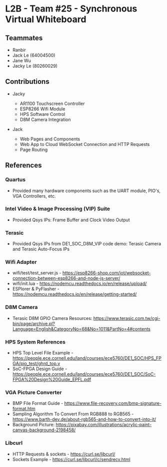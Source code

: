 # L2B - Team #25 - Synchronous Virtual Whiteboard

## Teammates
- Ranbir
- Jack Le (64004500)
- Jane Wu
- Jacky Le (80260029)

## Contributions
- Jacky
  - AR1100 Touchscreen Controller 
  - ESP8266 Wifi Module
  - HPS Software Control
  - D8M Camera Integration

- Jack
  - Web Pages and Components
  - Web App to Cloud WebSocket Connection and HTTP Requests
  - Page Routing

## References

### Quartus
* Provided many hardware components such as the UART module, PIO's, VGA Controllers, etc.

### Intel Video & Image Processing (VIP) Suite
* Provided Qsys IPs: Frame Buffer and Clock Video Output

### Terasic
* Provided Qsys IPs from DE1_SOC_D8M_VIP code demo: Terasic Camera and Terasic Auto-Focus IPs

### Wifi Adapter
* wifi/test/test_server.js - https://esp8266-shop.com/iot/websocket-connection-between-esp8266-and-node-js-server/
* wifi/init.lua - https://nodemcu.readthedocs.io/en/release/upload/
* ESPlorer & PyFlasher - https://nodemcu.readthedocs.io/en/release/getting-started/

### D8M Camera
* Terasic D8M GPIO Camera Resources: https://www.terasic.com.tw/cgi-bin/page/archive.pl?Language=English&CategoryNo=68&No=1011&PartNo=4#contents

### HPS System References
* HPS Top Level File Example - https://people.ece.cornell.edu/land/courses/ece5760/DE1_SOC/HPS_FPGA/pio_test/ghrd_top.v
* SoC-FPGA Design Guide - https://people.ece.cornell.edu/land/courses/ece5760/DE1_SOC/SoC-FPGA%20Design%20Guide_EPFL.pdf

### VGA Picture Converter
* BMP File Format Guide - https://www.file-recovery.com/bmp-signature-format.htm
* Sampling Algorithm To Convert From RGB888 to RGB565 - https://www.barth-dev.de/about-rgb565-and-how-to-convert-into-it/
* Background Picture: https://pixabay.com/illustrations/acrylic-paint-canvas-background-2198458/ 

### Libcurl
* HTTP Requests & sockets - https://curl.se/libcurl/
* Sockets Example - https://curl.se/libcurl/c/sendrecv.html 
